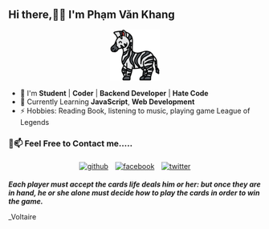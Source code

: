 
  ## Hi there,👋👋 I'm Phạm Văn Khang 

<p align="center">
<img width="20%" src="https://github.com/vkhang-stack/vkhang-stack/blob/master/zebra.png"/>
</p>


- 🔭 I'm **Student** | **Coder** | **Backend Developer** | **Hate Code**
- 🌱 Currently Learning **JavaScript**, **Web Development**
- ⚡ Hobbies: Reading Book, listening to music, playing game League of Legends

### 💬📫 Feel Free to Contact me.....

<p align="center">
	<a href="https://github.com/vkhangstack"><img alt="github" width="10%" style="padding:5px" src="https://img.icons8.com/clouds/100/000000/github.png"/></a>
	<a href="https://www.facebook.com/vkhang.pvkteam/"><img alt="facebook" width="10%" style="padding:5px" src="https://img.icons8.com/clouds/100/000000/facebook-new.png"/></a>
	<a href="https://twitter.com/hx10r"><img alt="twitter" width="10%" style="padding:5px" src="[https://img.icons8.com/clouds/100/000000/twitter.png](https://img.icons8.com/color/144/000000/twitter--v1.png)"/></a>
</p>

  _**Each player must accept the cards life deals him or her: but once they are in hand, he or she alone must decide how to play the cards in order to win the game.**_

_Voltaire
